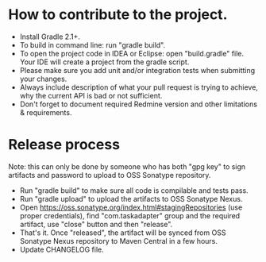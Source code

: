 # How to contribute to the project.
* Install Gradle 2.1+.
* To build in command line: run "gradle build".
* To open the project code in IDEA or Eclipse: open "build.gradle" file. Your IDE will create a project from the gradle script.
* Please make sure you add unit and/or integration tests when submitting your changes.
* Always include description of what your pull request is trying to achieve, why the current API is bad or not sufficient.
* Don't forget to document required Redmine version and other limitations & requirements. 

# Release process
Note: this can only be done by someone who has both "gpg key" to sign artifacts and password to upload to OSS Sonatype repository.

* Run "gradle build" to make sure all code is compilable and tests pass.
* Run "gradle upload" to upload the artifacts to OSS Sonatype Nexus.
* Open https://oss.sonatype.org/index.html#stagingRepositories (use proper credentials), find "com.taskadapter" group and the required artifact, use "close" button and then "release".
* That's it. Once "released", the artifact will be synced from OSS Sonatype Nexus repository to Maven Central in a few hours.
* Update CHANGELOG file.

